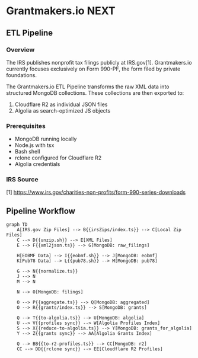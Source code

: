 # Grantmakers.io NEXT

## ETL Pipeline

### Overview

The IRS publishes nonprofit tax filings publicly at IRS.gov[1]. Grantmakers.io currently focuses exclusively on Form 990-PF, the form filed by private foundations.

The Grantmakers.io ETL Pipeline transforms the raw XML data into structured MongoDB collections. These collections are then exported to:

1. Cloudflare R2 as individual JSON files
2. Algolia as search-optimized JS objects

### Prerequisites

- MongoDB running locally
- Node.js with tsx
- Bash shell
- rclone configured for Cloudflare R2
- Algolia credentials

### IRS Source

[1] https://www.irs.gov/charities-non-profits/form-990-series-downloads

## Pipeline Workflow

```mermaid
graph TD
    A[IRS.gov Zip Files] --> B{{irsZips/index.ts}} --> C[Local Zip Files]
    C --> D{{unzip.sh}} --> E[XML Files]
    E --> F{{xml2json.ts}} --> G[MongoDB: raw_filings]

    H[EOBMF Data] --> I{{eobmf.sh}} --> J[MongoDB: eobmf]
    K[Pub78 Data] --> L{{pub78.sh}} --> M[MongoDB: pub78]

    G --> N{{normalize.ts}}
    J --> N
    M --> N

    N --> O[MongoDB: filings]

    O --> P{{aggregate.ts}} --> Q[MongoDB: aggregated]
    O --> R{{grants/index.ts}} --> S[MongoDB: grants]

    Q --> T{{to-algolia.ts}} --> U[MongoDB: algolia]
    U --> V{{profiles sync}} --> W[Algolia Profiles Index]
    S --> X{{reduce-to-algolia.ts}} --> Y[MongoDB: grants_for_algolia]
    Y --> Z{{grants sync}} --> AA[Algolia Grants Index]

    Q --> BB{{to-r2-profiles.ts}} --> CC[MongoDB: r2]
    CC --> DD{{rclone sync}} --> EE[Cloudflare R2 Profiles]
```

